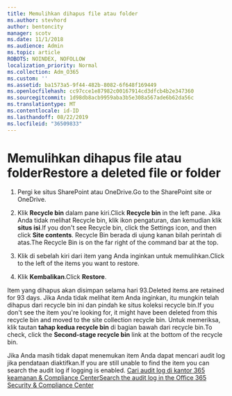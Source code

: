 ```yaml
---
title: Memulihkan dihapus file atau folder
ms.author: stevhord
author: bentoncity
manager: scotv
ms.date: 11/1/2018
ms.audience: Admin
ms.topic: article
ROBOTS: NOINDEX, NOFOLLOW
localization_priority: Normal
ms.collection: Adm_O365
ms.custom: ''
ms.assetid: ba1573a5-9f44-482b-8082-6f648f169449
ms.openlocfilehash: cc97cce1e87982c00167914cd3dfcb4b2e347360
ms.sourcegitcommit: 1d98db8acb9959aba3b5e308a567ade6b62da56c
ms.translationtype: MT
ms.contentlocale: id-ID
ms.lasthandoff: 08/22/2019
ms.locfileid: "36509833"
---
```

# <a name="restore-a-deleted-file-or-folder"></a><span data-ttu-id="b80e1-102">Memulihkan dihapus file atau folder</span><span class="sxs-lookup"><span data-stu-id="b80e1-102">Restore a deleted file or folder</span></span>

1. <span data-ttu-id="b80e1-103">Pergi ke situs SharePoint atau OneDrive.</span><span class="sxs-lookup"><span data-stu-id="b80e1-103">Go to the SharePoint site or OneDrive.</span></span>
    
2. <span data-ttu-id="b80e1-104">Klik **Recycle bin** dalam pane kiri.</span><span class="sxs-lookup"><span data-stu-id="b80e1-104">Click **Recycle bin** in the left pane.</span></span> <span data-ttu-id="b80e1-105">Jika Anda tidak melihat Recycle bin, klik ikon pengaturan, dan kemudian klik **situs isi**.</span><span class="sxs-lookup"><span data-stu-id="b80e1-105">If you don't see Recycle bin, click the Settings icon, and then click **Site contents**.</span></span> <span data-ttu-id="b80e1-106">Recycle Bin berada di ujung kanan bilah perintah di atas.</span><span class="sxs-lookup"><span data-stu-id="b80e1-106">The Recycle Bin is on the far right of the command bar at the top.</span></span>
    
3. <span data-ttu-id="b80e1-107">Klik di sebelah kiri dari item yang Anda inginkan untuk memulihkan.</span><span class="sxs-lookup"><span data-stu-id="b80e1-107">Click to the left of the items you want to restore.</span></span>
    
4. <span data-ttu-id="b80e1-108">Klik **Kembalikan**.</span><span class="sxs-lookup"><span data-stu-id="b80e1-108">Click **Restore**.</span></span>
    
<span data-ttu-id="b80e1-109">Item yang dihapus akan disimpan selama hari 93.</span><span class="sxs-lookup"><span data-stu-id="b80e1-109">Deleted items are retained for 93 days.</span></span> <span data-ttu-id="b80e1-110">Jika Anda tidak melihat item Anda inginkan, itu mungkin telah dihapus dari recycle bin ini dan pindah ke situs koleksi recycle bin.</span><span class="sxs-lookup"><span data-stu-id="b80e1-110">If you don't see the item you're looking for, it might have been deleted from this recycle bin and moved to the site collection recycle bin.</span></span> <span data-ttu-id="b80e1-111">Untuk memeriksa, klik tautan **tahap kedua recycle bin** di bagian bawah dari recycle bin.</span><span class="sxs-lookup"><span data-stu-id="b80e1-111">To check, click the **Second-stage recycle bin** link at the bottom of the recycle bin.</span></span> 
  
<span data-ttu-id="b80e1-112">Jika Anda masih tidak dapat menemukan item Anda dapat mencari audit log jika pendataan diaktifkan.</span><span class="sxs-lookup"><span data-stu-id="b80e1-112">If you are still unable to find the item you can search the audit log if logging is enabled.</span></span> [<span data-ttu-id="b80e1-113">Cari audit log di kantor 365 keamanan &amp; Compliance Center</span><span class="sxs-lookup"><span data-stu-id="b80e1-113">Search the audit log in the Office 365 Security &amp; Compliance Center</span></span>](https://support.office.com/article/0d4d0f35-390b-4518-800e-0c7ec95e946c.aspx)
  


